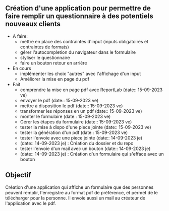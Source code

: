 ## Création d'une application pour permettre de faire remplir un questionnaire à des potentiels nouveaux clients

- A faire:
	- mettre en place des contraintes d'input (inputs obligatoires et contraintes de formats)
	- gérer l'autocompletion du navigateur dans le formulaire
	- styliser le questionnaire
	- faire un bouton retour en arrière
- En cours
	- implémenter les choix "autres" avec l'affichage d'un input
	- Améliorer la mise en page du pdf
- Fait
	- comprendre la mise en page pdf avec ReportLab (date:: 15-09-2023 ve)
	- envoyer le pdf (date:: 15-09-2023 ve)
	- mettre à disposition le pdf (date:: 15-09-2023 ve)
	- transformer les réponses en un pdf (date:: 15-09-2023 ve)
	- monter le formulaire (date:: 15-09-2023 ve)
	- Gérer les étapes du formulaire (date:: 15-09-2023 ve)
	- tester la mise à dispo d'une piece jointe (date:: 15-09-2023 ve)
	- tester la génération d'un pdf (date:: 15-09-2023 ve)
	- tester l'envoie avec une piece jointe (date:: 14-09-2023 je)
	- (date:: 14-09-2023 je) : Création du dossier et du repo
	- tester l'envoie d'un mail avec un bouton (date:: 14-09-2023 je)
	- (date:: 14-09-2023 je) : Création d'un formulaire qui s'efface avec un bouton

## Objectif

Création d'une application qui affiche un formulaire que des personnes peuvent remplir, l'enregistre au format pdf de préférence, et permet de le télécharger pour la personne. Il envoie aussi un mail au créateur de l'application avec le pdf.



